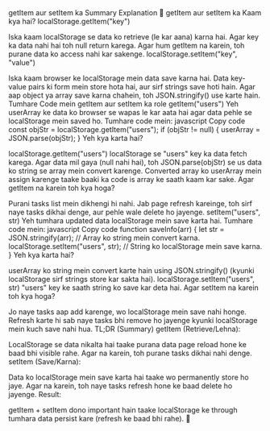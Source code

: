 ##


getItem aur setItem ka Summary Explanation 🚀
getItem aur setItem ka Kaam kya hai?
localStorage.getItem("key")

Iska kaam localStorage se data ko retrieve (le kar aana) karna hai.
Agar key ka data nahi hai toh null return karega.
Agar hum getItem na karein, toh purane data ko access nahi kar sakenge.
localStorage.setItem("key", "value")

Iska kaam browser ke localStorage mein data save karna hai.
Data key-value pairs ki form mein store hota hai, aur sirf strings save hoti hain.
Agar aap object ya array save karna chahein, toh JSON.stringify() use karte hain.
Tumhare Code mein getItem aur setItem ka role
getItem("users")
Yeh userArray ke data ko browser se wapas le kar aata hai agar data pehle se localStorage mein saved ho.
Tumhare code mein:
javascript
Copy code
const objStr = localStorage.getItem("users");
if (objStr != null) {
    userArray = JSON.parse(objStr);
}
Yeh kya karta hai?

localStorage.getItem("users") localStorage se "users" key ka data fetch karega.
Agar data mil gaya (null nahi hai), toh JSON.parse(objStr) se us data ko string se array mein convert karenge.
Converted array ko userArray mein assign karenge taake baaki ka code is array ke saath kaam kar sake.
Agar getItem na karein toh kya hoga?

Purani tasks list mein dikhengi hi nahi.
Jab page refresh kareinge, toh sirf naye tasks dikhai denge, aur pehle wale delete ho jayenge.
setItem("users", str)
Yeh tumhara updated data localStorage mein save karta hai.
Tumhare code mein:
javascript
Copy code
function saveInfo(arr) {
    let str = JSON.stringify(arr); // Array ko string mein convert karna.
    localStorage.setItem("users", str); // String ko localStorage mein save karna.
}
Yeh kya karta hai?

userArray ko string mein convert karte hain using JSON.stringify() (kyunki localStorage sirf strings store kar sakta hai).
localStorage.setItem("users", str) "users" key ke saath string ko save kar deta hai.
Agar setItem na karein toh kya hoga?

Jo naye tasks aap add karenge, wo localStorage mein save nahi honge.
Refresh karte hi sab naye tasks bhi remove ho jayenge kyunki localStorage mein kuch save nahi hua.
TL;DR (Summary)
getItem (Retrieve/Lehna):

LocalStorage se data nikalta hai taake purana data page reload hone ke baad bhi visible rahe.
Agar na karein, toh purane tasks dikhai nahi denge.
setItem (Save/Karna):

Data ko localStorage mein save karta hai taake wo permanently store ho jaye.
Agar na karein, toh naye tasks refresh hone ke baad delete ho jayenge.
Result:

getItem + setItem dono important hain taake localStorage ke through tumhara data persist kare (refresh ke baad bhi rahe). 🎉